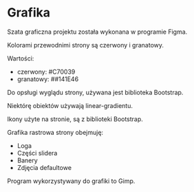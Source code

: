 # Grafika

Szata graficzna projektu została wykonana w programie Figma.

Kolorami przewodnimi strony są czerwony i granatowy.

Wartości:
- czerwony: #C70039
- granatowy: ##141E46

Do opsługi wyglądu strony, używana jest biblioteka Bootstrap.

Niektórę obiektów używają linear-gradientu.

Ikony użyte na stronie, są z biblioteki Bootstrap.

Grafika rastrowa strony obejmuję:

* Loga
* Części slidera
* Banery
* Zdjęcia defaultowe

Program wykorzystywany do grafiki to Gimp.